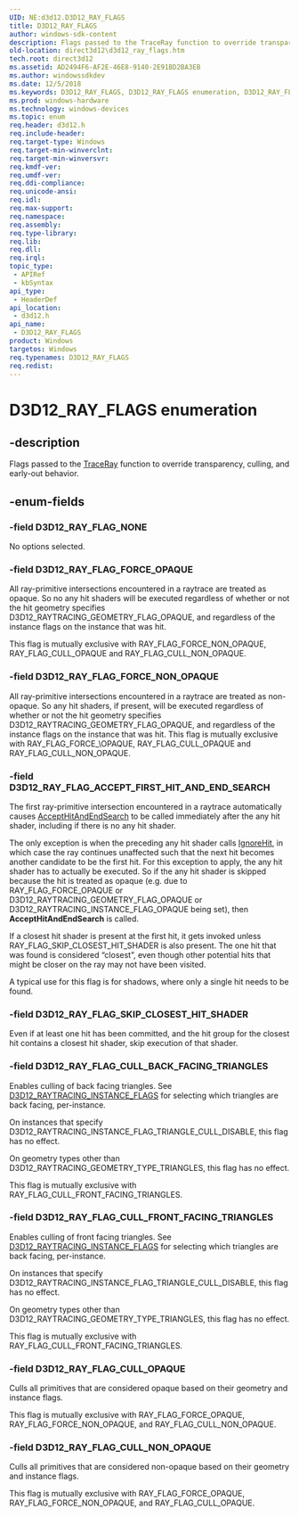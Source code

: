 ```yaml
---
UID: NE:d3d12.D3D12_RAY_FLAGS
title: D3D12_RAY_FLAGS
author: windows-sdk-content
description: Flags passed to the TraceRay function to override transparency, culling, and early-out behavior.
old-location: direct3d12\d3d12_ray_flags.htm
tech.root: direct3d12
ms.assetid: AD2494F6-AF2E-46E8-9140-2E91BD2BA3EB
ms.author: windowssdkdev
ms.date: 12/5/2018
ms.keywords: D3D12_RAY_FLAGS, D3D12_RAY_FLAGS enumeration, D3D12_RAY_FLAG_ACCEPT_FIRST_HIT_AND_END_SEARCH, D3D12_RAY_FLAG_CULL_BACK_FACING_TRIANGLES, D3D12_RAY_FLAG_CULL_FRONT_FACING_TRIANGLES, D3D12_RAY_FLAG_CULL_NON_OPAQUE, D3D12_RAY_FLAG_CULL_OPAQUE, D3D12_RAY_FLAG_FORCE_NON_OPAQUE, D3D12_RAY_FLAG_FORCE_OPAQUE, D3D12_RAY_FLAG_NONE, D3D12_RAY_FLAG_SKIP_CLOSEST_HIT_SHADER, d3d12/D3D12_RAY_FLAGS, d3d12/D3D12_RAY_FLAG_ACCEPT_FIRST_HIT_AND_END_SEARCH, d3d12/D3D12_RAY_FLAG_CULL_BACK_FACING_TRIANGLES, d3d12/D3D12_RAY_FLAG_CULL_FRONT_FACING_TRIANGLES, d3d12/D3D12_RAY_FLAG_CULL_NON_OPAQUE, d3d12/D3D12_RAY_FLAG_CULL_OPAQUE, d3d12/D3D12_RAY_FLAG_FORCE_NON_OPAQUE, d3d12/D3D12_RAY_FLAG_FORCE_OPAQUE, d3d12/D3D12_RAY_FLAG_NONE, d3d12/D3D12_RAY_FLAG_SKIP_CLOSEST_HIT_SHADER, direct3d12.d3d12_ray_flags
ms.prod: windows-hardware
ms.technology: windows-devices
ms.topic: enum
req.header: d3d12.h
req.include-header: 
req.target-type: Windows
req.target-min-winverclnt: 
req.target-min-winversvr: 
req.kmdf-ver: 
req.umdf-ver: 
req.ddi-compliance: 
req.unicode-ansi: 
req.idl: 
req.max-support: 
req.namespace: 
req.assembly: 
req.type-library: 
req.lib: 
req.dll: 
req.irql: 
topic_type:
 - APIRef
 - kbSyntax
api_type:
 - HeaderDef
api_location:
 - d3d12.h
api_name:
 - D3D12_RAY_FLAGS
product: Windows
targetos: Windows
req.typenames: D3D12_RAY_FLAGS
req.redist: 
---
```


# D3D12_RAY_FLAGS enumeration


## -description


Flags passed to the <a href="https://docs.microsoft.com/en-us/windows/desktop/direct3d12/traceray-function">TraceRay</a> function to override transparency, culling, and early-out behavior.


## -enum-fields




### -field D3D12_RAY_FLAG_NONE

No options selected.


### -field D3D12_RAY_FLAG_FORCE_OPAQUE

All ray-primitive intersections encountered in a raytrace are treated as opaque. So no any hit shaders will be executed regardless of whether or not the hit geometry specifies D3D12_RAYTRACING_GEOMETRY_FLAG_OPAQUE, and regardless of the instance flags on the instance that was hit.

This flag is mutually exclusive with RAY_FLAG_FORCE_NON_OPAQUE, RAY_FLAG_CULL_OPAQUE and RAY_FLAG_CULL_NON_OPAQUE.


### -field D3D12_RAY_FLAG_FORCE_NON_OPAQUE

All ray-primitive intersections encountered in a raytrace are treated as non-opaque. So any hit shaders, if present, will be executed regardless of whether or not the hit geometry specifies D3D12_RAYTRACING_GEOMETRY_FLAG_OPAQUE, and regardless of the instance flags on the instance that was hit. This flag is mutually exclusive with RAY_FLAG_FORCE_\OPAQUE, RAY_FLAG_CULL_OPAQUE and RAY_FLAG_CULL_NON_OPAQUE.


### -field D3D12_RAY_FLAG_ACCEPT_FIRST_HIT_AND_END_SEARCH

The first ray-primitive intersection encountered in a raytrace automatically causes <a href="https://docs.microsoft.com/en-us/windows/desktop/direct3d12/accepthitandendsearch-function">AcceptHitAndEndSearch</a> to be called immediately after the any hit shader, including if there is no any hit shader.

The only exception is when the preceding any hit shader calls <a href="https://docs.microsoft.com/en-us/windows/desktop/direct3d12/ignorehit-function">IgnoreHit</a>, in which case the ray continues unaffected such that the next hit becomes another candidate to be the first hit. For this exception to apply, the any hit shader has to actually be executed. So if the any hit shader is skipped because the hit is treated as opaque (e.g. due to RAY_FLAG_FORCE_OPAQUE or D3D12_RAYTRACING_GEOMETRY_FLAG_OPAQUE or D3D12_RAYTRACING_INSTANCE_FLAG_OPAQUE being set), then <b>AcceptHitAndEndSearch</b> is called.

If a closest hit shader is present at the first hit, it gets invoked unless RAY_FLAG_SKIP_CLOSEST_HIT_SHADER is also present. The one hit that was found is considered “closest”, even though other potential hits that might be closer on the ray may not have been visited.

A typical use for this flag is for shadows, where only a single hit needs to be found.


### -field D3D12_RAY_FLAG_SKIP_CLOSEST_HIT_SHADER

Even if at least one hit has been committed, and the hit group for the closest hit contains a closest hit shader, skip execution of that shader.


### -field D3D12_RAY_FLAG_CULL_BACK_FACING_TRIANGLES

Enables culling of back facing triangles. See <a href="https://msdn.microsoft.com/en-us/library/Mt815589(v=VS.85).aspx">D3D12_RAYTRACING_INSTANCE_FLAGS</a> for selecting which triangles are back facing, per-instance.

On instances that specify D3D12_RAYTRACING_INSTANCE_FLAG_TRIANGLE_CULL_DISABLE, this flag has no effect.

On geometry types other than D3D12_RAYTRACING_GEOMETRY_TYPE_TRIANGLES, this flag has no effect.

This flag is mutually exclusive with RAY_FLAG_CULL_FRONT_FACING_TRIANGLES.


### -field D3D12_RAY_FLAG_CULL_FRONT_FACING_TRIANGLES

Enables culling of front facing triangles. See <a href="https://msdn.microsoft.com/en-us/library/Mt815589(v=VS.85).aspx">D3D12_RAYTRACING_INSTANCE_FLAGS</a> for selecting which triangles are back facing, per-instance.

On instances that specify D3D12_RAYTRACING_INSTANCE_FLAG_TRIANGLE_CULL_DISABLE, this flag has no effect.

On geometry types other than D3D12_RAYTRACING_GEOMETRY_TYPE_TRIANGLES, this flag has no effect.

This flag is mutually exclusive with RAY_FLAG_CULL_FRONT_FACING_TRIANGLES.


### -field D3D12_RAY_FLAG_CULL_OPAQUE

Culls all primitives that are considered opaque based on their geometry and instance flags.

This flag is mutually exclusive with RAY_FLAG_FORCE_OPAQUE, RAY_FLAG_FORCE_NON_OPAQUE, and RAY_FLAG_CULL_NON_OPAQUE.


### -field D3D12_RAY_FLAG_CULL_NON_OPAQUE

Culls all primitives that are considered non-opaque based on their geometry and instance flags.

This flag is mutually exclusive with RAY_FLAG_FORCE_OPAQUE, RAY_FLAG_FORCE_NON_OPAQUE, and RAY_FLAG_CULL_OPAQUE.

